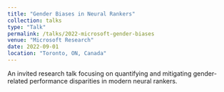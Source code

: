 ```yaml
---
title: "Gender Biases in Neural Rankers"
collection: talks
type: "Talk"
permalink: /talks/2022-microsoft-gender-biases
venue: "Microsoft Research"
date: 2022-09-01
location: "Toronto, ON, Canada"
---
```

An invited research talk focusing on quantifying and mitigating gender-related performance disparities in modern neural rankers.
